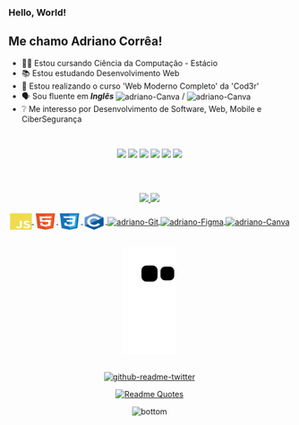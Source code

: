 
<!--
**Adriano-B-C/Adriano-B-C** is a ✨ _special_ ✨ repository because its `README.md` (this file) appears on your GitHub profile.

Here are some ideas to get you started:


-->

### Hello, World! 
## Me chamo Adriano Corrêa!
- 👨‍🎓 Estou cursando Ciência da Computação - Estácio
- 📚 Estou estudando Desenvolvimento Web
- 📖 Estou realizando o curso 'Web Moderno Completo' da 'Cod3r'
- 🗣 Sou fluente em **_Inglês_** <img align="center" alt="adriano-Canva" height="15" width="20" src="https://raw.githubusercontent.com/stevenrskelton/flag-icon/16e5f3877c0a756e1e844174309581a82608633e/svg/country-squared/us.svg"> / <img align="center" alt="adriano-Canva" height="15" width="20" src="https://raw.githubusercontent.com/stevenrskelton/flag-icon/16e5f3877c0a756e1e844174309581a82608633e/svg/country-squared/gb.svg">
- ❔ Me interesso por Desenvolvimento de Software, Web, Mobile e CiberSegurança

&nbsp;

<div align="center"> 
  <a href = "mailto:adrianodebritoc@gmail.com"><img src="https://img.shields.io/badge/Gmail-D14836?style=for-the-badge&logo=gmail&logoColor=white"></a>
  <a href="www.linkedin.com/in/adrianoc1611" target="_blank"><img src="https://img.shields.io/badge/-LinkedIn-%230077B5?style=for-the-badge&logo=linkedin&logoColor=white" target="_blank"></a>
  <a href="https://twitter.com/adrianodbcorrea" target="_blank"><img src="https://img.shields.io/badge/Twitter-1DA1F2?style=for-the-badge&logo=twitter&logoColor=white" target="_blank"></a>
  <a href="https://www.behance.net/adrianocorrea3" target="_blank"><img src="https://img.shields.io/badge/-Behance-blue?style=for-the-badge&logo=behance&logoColor=white"></a>
  <a href="https://www.figma.com/@adrianoc" target="_blank"><img src="https://img.shields.io/badge/Figma-F24E1E?style=for-the-badge&logo=figma&logoColor=white"></a>
  <a href="https://wa.me/5551995075218" target="_blank"><img src="https://img.shields.io/badge/WhatsApp-25D366?style=for-the-badge&logo=whatsapp&logoColor=white"></a>
</div>

&nbsp;

##

<div align="center">
  <a href="https://github.com/Adriano-B-C">
  <img height="180em" src="https://github-readme-stats.vercel.app/api?username=Adriano-B-C&show_icons=true&theme=github_dark&include_all_commits=true&count_private=true"/>
  <img height="180em" src="https://github-readme-stats.vercel.app/api/top-langs/?username=Adriano-B-C&layout=compact&langs_count=7&theme=github_dark"/>
</div>

<div align="center" style="display: inline_block"><br>
  <img align="center" alt="adriano-Js" height="30" width="40" src="https://raw.githubusercontent.com/devicons/devicon/master/icons/javascript/javascript-plain.svg">
  <img align="center" alt="adriano-HTML" height="30" width="40" src="https://raw.githubusercontent.com/devicons/devicon/master/icons/html5/html5-original.svg">
  <img align="center" alt="adriano-CSS" height="30" width="40" src="https://raw.githubusercontent.com/devicons/devicon/master/icons/css3/css3-original.svg">
  <img align="center" alt="adriano-C" height="30" width="40" src="https://raw.githubusercontent.com/devicons/devicon/master/icons/c/c-original.svg">
  <img align="center" alt="adriano-Git" height="30" width="40" src="https://cdn.jsdelivr.net/gh/devicons/devicon/icons/git/git-original.svg">
  <img align="center" alt="adriano-Figma" height="30" width="40" src="https://cdn.jsdelivr.net/gh/devicons/devicon/icons/figma/figma-original.svg">
  <img align="center" alt="adriano-Canva" height="30" width="40" src="https://cdn.jsdelivr.net/gh/devicons/devicon/icons/canva/canva-original.svg">
</div>
  
##

<div align="center">

  ![Snake animation](https://github.com/Adriano-B-C/Adriano-B-C/blob/output/github-contribution-grid-snake.svg)
  
</div>
  
##    
  
<div align="center">
    
  [![github-readme-twitter](https://github-readme-twitter.gazf.vercel.app/api?id=adrianodbcorrea&wideshow_retweet=off&show_reply=off&layout=wide)](https://github.com/gazf/github-readme-twitter)
  
</div>
    

<div align="center">
  
  [![Readme Quotes](https://quotes-github-readme.vercel.app/api?type=horizontal&theme=dark)](https://github.com/piyushsuthar/github-readme-quotes)
  
</div>
  
 <p align="center">
        <img src="https://raw.githubusercontent.com/mayhemantt/mayhemantt/Update/svg/Bottom.svg" alt="bottom" />
</p> 
